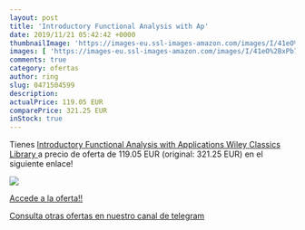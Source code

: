 ```yaml
---
layout: post
title: 'Introductory Functional Analysis with Ap'
date: 2019/11/21 05:42:42 +0000
thumbnailImage: 'https://images-eu.ssl-images-amazon.com/images/I/41eO%2BxPb7mL._SL200_.jpg'
images: [ 'https://images-eu.ssl-images-amazon.com/images/I/41eO%2BxPb7mL._SL200_.jpg' ]
comments: true
category: ofertas
author: ring
slug: 0471504599
description:
actualPrice: 119.05 EUR
comparePrice: 321.25 EUR
inStock: true
---
```


Tienes [Introductory Functional Analysis with Applications  Wiley Classics Library ](https://www.amazon.com/dp/0471504599/?tag=redken08-20) a precio de oferta de 119.05 EUR (original: 321.25 EUR) en el siguiente enlace!

[![](https://images-eu.ssl-images-amazon.com/images/I/41eO%2BxPb7mL._SL200_.jpg)](https://www.amazon.com/dp/0471504599/?tag=redken08-20)

[Accede a la oferta!!](https://www.amazon.com/dp/0471504599/?tag=redken08-20)

[Consulta otras ofertas en nuestro canal de telegram](https://t.me/s/ofertas25)

